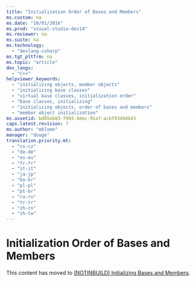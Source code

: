 ```yaml
---
title: "Initialization Order of Bases and Members"
ms.custom: na
ms.date: "10/01/2016"
ms.prod: "visual-studio-dev14"
ms.reviewer: na
ms.suite: na
ms.technology: 
  - "devlang-csharp"
ms.tgt_pltfrm: na
ms.topic: "article"
dev_langs: 
  - "C++"
helpviewer_keywords: 
  - "initializing objects, member objects"
  - "initializing base classes"
  - "virtual base classes, initialization order"
  - "base classes, initializing"
  - "initializing objects, order of bases and members"
  - "member object initialization"
ms.assetid: bd85eb83-7993-4dec-91af-acbf93d4db43
caps.latest.revision: 7
ms.author: "mblome"
manager: "douge"
translation.priority.mt: 
  - "cs-cz"
  - "de-de"
  - "es-es"
  - "fr-fr"
  - "it-it"
  - "ja-jp"
  - "ko-kr"
  - "pl-pl"
  - "pt-br"
  - "ru-ru"
  - "tr-tr"
  - "zh-cn"
  - "zh-tw"
---
```

# Initialization Order of Bases and Members
This content has moved to [(NOTINBUILD) Initializing Bases and Members](assetId:///2f71377e-2b6b-49da-9a26-18e9b40226a1).